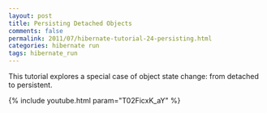 ```yaml
---           
layout: post
title: Persisting Detached Objects
comments: false
permalink: 2011/07/hibernate-tutorial-24-persisting.html
categories: hibernate run
tags: hibernate_run
---
```


This tutorial explores a special case of object state change: from detached to persistent.

{% include youtube.html param="T02FicxK_aY" %}